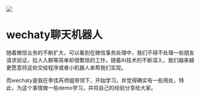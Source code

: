 ![](http://i.imgur.com/3CYTsmS.png)

# wechaty聊天机器人 #

随着微信业务的不断扩大，可以看到在微信事务处理中，我们不得不处理一些朋友请求验证，拉人入群等简单却很繁琐的工作，随着AI技术的不断深入，我们越来越更愿意将这些交给程序或者小机器人来帮我们实现。

而wechaty是我在李佳芮师姐带领下，开始学习，并觉得确实有一些用处，特此，为这个事情做一些demo学习，并将自己的经验分享给大家。


